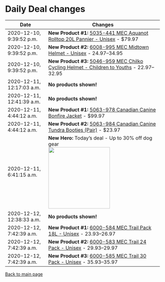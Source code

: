 # Daily Deal changes

| Date | Changes |
| --- | --- |
| 2020-12-10, 9:39:52 p.m. | **New Product #1:** [5035-441 MEC Aquanot Rolltop 20L Pannier - Unisex](/en/product/5035-441/Aquanot-Rolltop-20L-Pannier?colour=BK000) - $79.97 |
| 2020-12-10, 9:39:52 p.m. | **New Product #2:** [6008-995 MEC Midtown Helmet - Unisex](/en/product/6008-995/Midtown-Helmet?colour=DNV01) - $24.97–$34.95 |
| 2020-12-10, 9:39:52 p.m. | **New Product #3:** [5046-959 MEC Chilko Cycling Helmet - Children to Youths](/en/product/5046-959/Chilko-Cycling-Helmet?colour=BK000) - $22.97–$32.95 |
| 2020-12-11, 12:17:03 a.m. | **No products shown!** |
| 2020-12-11, 12:41:39 a.m. | **No products shown!** |
| 2020-12-11, 4:44:12 a.m. | **New Product #1:** [5063-978 Canadian Canine Bonfire Jacket](/en/product/5063-978/Bonfire-Jacket?colour=FRE17) - $99.97 |
| 2020-12-11, 4:44:12 a.m. | **New Product #2:** [5063-984 Canadian Canine Tundra Booties (Pair)](/en/product/5063-984/Tundra-Booties-%28Pair%29?colour=TIG01) - $23.97 |
| 2020-12-11, 6:41:15 a.m. | **New Hero:** Today’s deal - Up to 30% off dog gear <br /><img src='https://mec.imgix.net/medias/sys_master/images/images/h0e/h79/9153011286046/20-058-WildWeeks-web-D47-PLP-DailyDeals-5x2-Nov27-EN.jpg?w=800&h=800&auto=format&q=60' width='200' /> |
| 2020-12-12, 12:38:33 a.m. | **No products shown!** |
| 2020-12-12, 7:42:39 a.m. | **New Product #1:** [6000-584 MEC Trail Pack 18L - Unisex](/en/product/6000-584/Trail-Pack-18L?colour=AZR00) - $23.93–$26.97 |
| 2020-12-12, 7:42:39 a.m. | **New Product #2:** [6000-583 MEC Trail 24 Pack - Unisex](/en/product/6000-583/Trail-24-Pack?colour=PPL56) - $29.93–$29.97 |
| 2020-12-12, 7:42:39 a.m. | **New Product #3:** [6000-585 MEC Trail 30 Pack - Unisex](/en/product/6000-585/Trail-30-Pack?colour=PPL56) - $35.93–$35.97 |

[Back to main page](index.md)